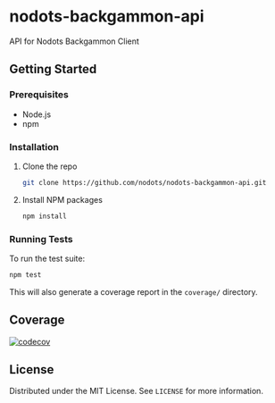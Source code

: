 # nodots-backgammon-api

API for Nodots Backgammon Client

## Getting Started

### Prerequisites

- Node.js
- npm

### Installation

1. Clone the repo
   ```sh
   git clone https://github.com/nodots/nodots-backgammon-api.git
   ```
2. Install NPM packages
   ```sh
   npm install
   ```

### Running Tests

To run the test suite:

```sh
npm test
```

This will also generate a coverage report in the `coverage/` directory.

## Coverage

[![codecov](https://codecov.io/gh/nodots/nodots-backgammon-api/graph/badge.svg?token=YOUR_CODECOV_TOKEN)](https://codecov.io/gh/nodots/nodots-backgammon-api)

## License

Distributed under the MIT License. See `LICENSE` for more information.
